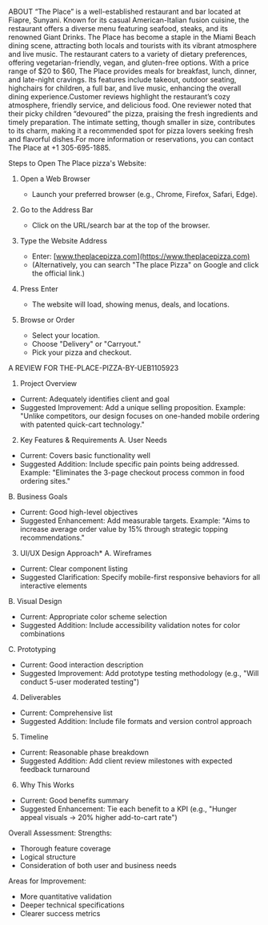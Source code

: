 ABOUT
“The Place” is a well-established restaurant and bar located at Fiapre, Sunyani. Known for its casual American-Italian fusion cuisine, the restaurant offers a diverse menu featuring seafood, steaks, and its renowned Giant Drinks. The Place has become a staple in the Miami Beach dining scene, attracting both locals and tourists with its vibrant atmosphere and live music.  The restaurant caters to a variety of dietary preferences, offering vegetarian-friendly, vegan, and gluten-free options. With a price range of $20 to $60, The Place provides meals for breakfast, lunch, dinner, and late-night cravings. Its features include takeout, outdoor seating, highchairs for children, a full bar, and live music, enhancing the overall dining experience.Customer reviews highlight the restaurant’s cozy atmosphere, friendly service, and delicious food. One reviewer noted that their picky children “devoured” the pizza, praising the fresh ingredients and timely preparation. The intimate setting, though smaller in size, contributes to its charm, making it a recommended spot for pizza lovers seeking fresh and flavorful dishes.For more information or reservations, you can contact The Place at +1 305-695-1885.
 
 
  Steps to Open The Place pizza's Website:
1. Open a Web Browser  
   - Launch your preferred browser (e.g., Chrome, Firefox, Safari, Edge).  

2. Go to the Address Bar  
   - Click on the URL/search bar at the top of the browser.  

3. Type the Website Address  
   - Enter: [www.theplacepizza.com](https://www.theplacepizza.com)  
   - (Alternatively, you can search "The place Pizza" on Google and click the official link.)  

4. Press Enter  
   - The website will load, showing menus, deals, and locations.  

5. Browse or Order  
   - Select your location.  
   - Choose "Delivery" or "Carryout."  
   - Pick your pizza and checkout.







A REVIEW FOR THE-PLACE-PIZZA-BY-UEB1105923
1. Project Overview
- Current: Adequately identifies client and goal
- Suggested Improvement: Add a unique selling proposition. Example: "Unlike competitors, our design focuses on one-handed mobile ordering with patented quick-cart technology."

2. Key Features & Requirements
A. User Needs
- Current: Covers basic functionality well
- Suggested Addition: Include specific pain points being addressed. Example: "Eliminates the 3-page checkout process common in food ordering sites."

B. Business Goals
- Current: Good high-level objectives
- Suggested Enhancement: Add measurable targets. Example: "Aims to increase average order value by 15% through strategic topping recommendations."

3. UI/UX Design Approach*
A. Wireframes
- Current: Clear component listing
- Suggested Clarification: Specify mobile-first responsive behaviors for all interactive elements

B. Visual Design
- Current: Appropriate color scheme selection
- Suggested Addition: Include accessibility validation notes for color combinations

C. Prototyping
- Current: Good interaction description
- Suggested Improvement: Add prototype testing methodology (e.g., "Will conduct 5-user moderated testing")

4. Deliverables
- Current: Comprehensive list
- Suggested Addition: Include file formats and version control approach

5. Timeline
- Current: Reasonable phase breakdown
- Suggested Addition: Add client review milestones with expected feedback turnaround

6. Why This Works
- Current: Good benefits summary
- Suggested Enhancement: Tie each benefit to a KPI (e.g., "Hunger appeal visuals → 20% higher add-to-cart rate")

Overall Assessment:
Strengths:
- Thorough feature coverage
- Logical structure
- Consideration of both user and business needs

Areas for Improvement:
- More quantitative validation
- Deeper technical specifications
- Clearer success metrics

